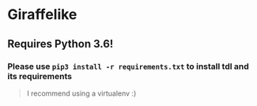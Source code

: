 # Giraffelike

## Requires Python 3.6!

### Please use `pip3 install -r requirements.txt` to install tdl and its requirements

> I recommend using a virtualenv :)
